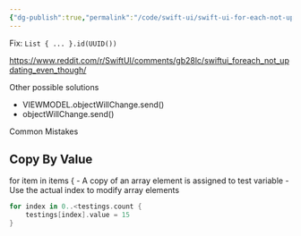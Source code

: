 ```yaml
---
{"dg-publish":true,"permalink":"/code/swift-ui/swift-ui-for-each-not-updating-in-list-view/"}
---
```



Fix: 
`List { ... }.id(UUID())`

https://www.reddit.com/r/SwiftUI/comments/gb28lc/swiftui_foreach_not_updating_even_though/


Other possible solutions
- VIEWMODEL.objectWillChange.send()
- objectWillChange.send()


Common Mistakes

## Copy By Value
for item in items {
	- A copy of an array element is assigned to test variable
	- Use the actual index to modify array elements
```swift
for index in 0..<testings.count {
    testings[index].value = 15
}
```